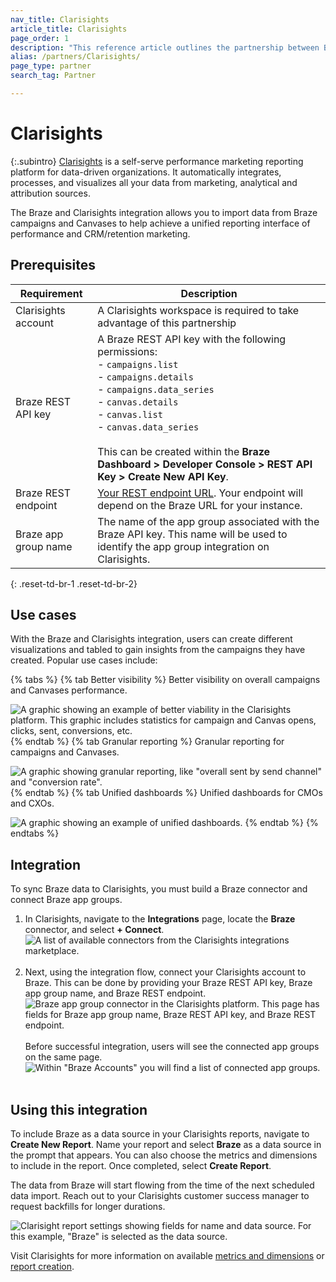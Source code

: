 ```yaml
---
nav_title: Clarisights
article_title: Clarisights
page_order: 1
description: "This reference article outlines the partnership between Braze and Clarisights, a self-serve performance marketing reporting platform, allowing you to import data from Braze campaigns and Canvases to help achieve a unified reporting interface of performance and CRM/retention marketing."
alias: /partners/Clarisights/
page_type: partner
search_tag: Partner

---
```


# Clarisights

{:.subintro}
[Clarisights][2] is a self-serve performance marketing reporting platform for data-driven organizations. It automatically integrates, processes, and visualizes all your data from marketing, analytical and attribution sources.

The Braze and Clarisights integration allows you to import data from Braze campaigns and Canvases to help achieve a unified reporting interface of performance and CRM/retention marketing.

## Prerequisites

| Requirement | Description |
| ----------- | ----------- |
| Clarisights account | A Clarisights workspace is required to take advantage of this partnership |
| Braze REST API key | A Braze REST API key with the following permissions:  <br> - `campaigns.list` <br>  - `campaigns.details`<br> - `campaigns.data_series` <br> - `canvas.details`<br> - `canvas.list` <br>  - `canvas.data_series` <br><br> This can be created within the **Braze Dashboard > Developer Console > REST API Key > Create New API Key**. |
| Braze REST endpoint | [Your REST endpoint URL][1]. Your endpoint will depend on the Braze URL for your instance. |
| Braze app group name | The name of the app group associated with the Braze API key. This name will be used to identify the app group integration on Clarisights. |
{: .reset-td-br-1 .reset-td-br-2}

## Use cases

With the Braze and Clarisights integration, users can create different visualizations and tabled to gain insights from the campaigns they have created. Popular use cases include:

{% tabs %}
{% tab Better visibility %}
Better visibility on overall campaigns and Canvases performance.

![A graphic showing an example of better viability in the Clarisights platform. This graphic includes statistics for campaign and Canvas opens, clicks, sent, conversions, etc.]({{site.baseurl}}/assets/img/clarisights/overall_view.png)
{% endtab %}
{% tab Granular reporting %}
Granular reporting for campaigns and Canvases.

![A graphic showing granular reporting, like "overall sent by send channel" and "conversion rate".]({{site.baseurl}}/assets/img/clarisights/unified_dashboard.png)
{% endtab %}
{% tab Unified dashboards %}
Unified dashboards for CMOs and CXOs.

![A graphic showing an example of unified dashboards.]({{site.baseurl}}/assets/img/clarisights/granular_reporting.png)
{% endtab %}
{% endtabs %}

## Integration

To sync Braze data to Clarisights, you must build a Braze connector and connect Braze app groups.

1. In Clarisights, navigate to the **Integrations** page, locate the **Braze** connector, and select **+ Connect**.<br>![A list of available connectors from the Clarisights integrations marketplace.][6]<br><br>
2. Next, using the integration flow, connect your Clarisights account to Braze. This can be done by providing your Braze REST API key, Braze app group name, and Braze REST endpoint.<br>![Braze app group connector in the Clarisights platform. This page has fields for Braze app group name, Braze REST API key, and Braze REST endpoint.][7]<br><br>Before successful integration, users will see the connected app groups on the same page.<br>![Within "Braze Accounts" you will find a list of connected app groups.][9]<br><br>

## Using this integration

To include Braze as a data source in your Clarisights reports, navigate to **Create New Report**. Name your report and select **Braze** as a data source in the prompt that appears. You can also choose the metrics and dimensions to include in the report. Once completed, select **Create Report**. 

The data from Braze will start flowing from the time of the next scheduled data import. Reach out to your Clarisights customer success manager to request backfills for longer durations. 

![Clarisight report settings showing fields for name and data source. For this example, "Braze" is selected as the data source.][8]

Visit Clarisights for more information on available [metrics and dimensions][10] or [report creation][11].

[1]: {{site.baseurl}}/developer_guide/rest_api/basics/#endpoints
[2]: https://clarisights.com
[3]: {{site.baseurl}}/assets/img/clarisights/overall_view.png
[4]: {{site.baseurl}}/assets/img/clarisights/unified_dashboard.png
[5]: {{site.baseurl}}/assets/img/clarisights/granular_reporting.png
[6]: {{site.baseurl}}/assets/img/clarisights/integrations.png
[7]: {{site.baseurl}}/assets/img/clarisights/braze_flow.png
[8]: {{site.baseurl}}/assets/img/clarisights/braze_report.png
[9]: {{site.baseurl}}/assets/img/clarisights/connected.png
[10]: https://help.clarisights.com/en/articles/5670864-braze-metrics-and-dimensions
[11]: https://help.clarisights.com/en/articles/1421478-creating-a-report-using-clarisights

